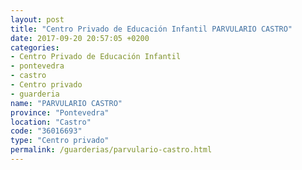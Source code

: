 ```yaml
---
layout: post
title: "Centro Privado de Educación Infantil PARVULARIO CASTRO"
date: 2017-09-20 20:57:05 +0200
categories:
- Centro Privado de Educación Infantil
- pontevedra
- castro
- Centro privado
- guarderia
name: "PARVULARIO CASTRO"
province: "Pontevedra"
location: "Castro"
code: "36016693"
type: "Centro privado"
permalink: /guarderias/parvulario-castro.html
---
```

